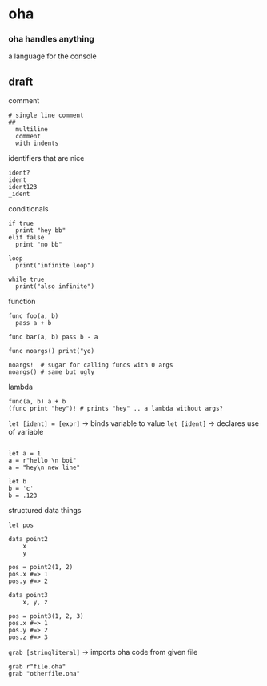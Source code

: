 # oha
### oha handles anything
a language for the console

## draft

comment
```
# single line comment
##
  multiline
  comment
  with indents
```

identifiers that are nice
```
ident?
ident_
ident123
_ident
```

conditionals
```
if true
  print "hey bb"
elif false
  print "no bb"

loop
  print("infinite loop")

while true
  print("also infinite")
```

function
```
func foo(a, b)
  pass a + b

func bar(a, b) pass b - a

func noargs() print("yo)

noargs!  # sugar for calling funcs with 0 args
noargs() # same but ugly
```

lambda
```
func(a, b) a + b
(func print "hey")! # prints "hey" .. a lambda without args?
```

`let [ident] = [expr]` -> binds variable to value
`let [ident]`      -> declares use of variable
```

let a = 1
a = r"hello \n boi"
a = "hey\n new line"

let b
b = 'c'
b = .123
```

structured data things
```
let pos

data point2
    x
    y

pos = point2(1, 2)
pos.x #=> 1
pos.y #=> 2

data point3
    x, y, z

pos = point3(1, 2, 3)
pos.x #=> 1
pos.y #=> 2
pos.z #=> 3
```

`grab [stringliteral]` -> imports oha code from given file
```
grab r"file.oha"
grab "otherfile.oha"
```